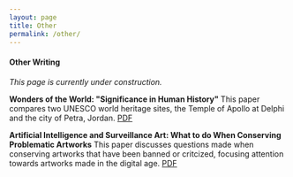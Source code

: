 ```yaml
---
layout: page
title: Other
permalink: /other/
---
```


#### Other Writing
 
*This page is currently under construction.*

**Wonders of the World: "Significance in Human History"**
This paper compares two UNESCO world heritage sites, the Temple of Apollo at Delphi and the city of Petra, Jordan.
[PDF][DelphiPetra]

**Artificial Intelligence and Surveillance Art: What to do When Conserving Problematic Artworks**
This paper discusses questions made when conserving artworks that have been banned or critcized, focusing attention towards artworks made in the digital age. 
[PDF][AiArt]

[AiArt]: /files/AIArt.pdf
[DelphiPetra]: /files/DelphiPetra.pdf
